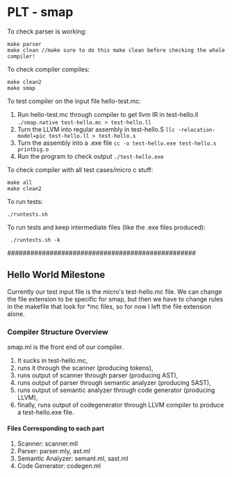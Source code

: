 
# PLT - smap

To check parser is working:

    make parser
    make clean //make sure to do this make clean before checking the whole compiler!

To check compiler compiles:
 

    make clean2
    make smap

To test compiler on the input file hello-test.mc:
1. Run hello-test.mc through compiler to get llvm IR in test-hello.ll
 `./smap.native test-hello.mc > test-hello.ll`
2. Turn the LLVM into regular assembly in test-hello.S
 `llc -relocation-model=pic test-hello.ll > test-hello.s`  
3. Turn the assembly into a .exe file 
    `cc -o test-hello.exe test-hello.s printbig.o`
4. Run the program to check output
      `./test-hello.exe`
      
To check compiler with all test cases/micro c stuff:

    make all
    make clean2

To run tests:

    ./runtests.sh

To run tests and keep intermediate files (like the .exe files produced):

     ./runtests.sh -k

#################################################
## Hello World Milestone

Currently our test input file is the micro's test-hello.mc file.
We can change the file extension to be specific for smap, but then we have to change rules in the makefile that look for *mc files, so for now I left the file extension alone.
### Compiler Structure Overview
smap.ml is the front end of our compiler.
1. It sucks in test-hello.mc, 
2. runs it through the scanner (producing tokens), 
3. runs output of scanner through parser (producing AST),
4. runs output of parser through semantic analyzer (producing SAST),
5. runs output of semantic analyzer through code generator (producing LLVM),
6. finally, runs output of codegenerator through LLVM compiler to produce a test-hello.exe file.
#### Files Corresponding to each part
1. Scanner: scanner.mll
2. Parser: parser.mly, ast.ml
4. Semantic Analyzer: semant.ml, sast.ml
5. Code Generator: codegen.ml




